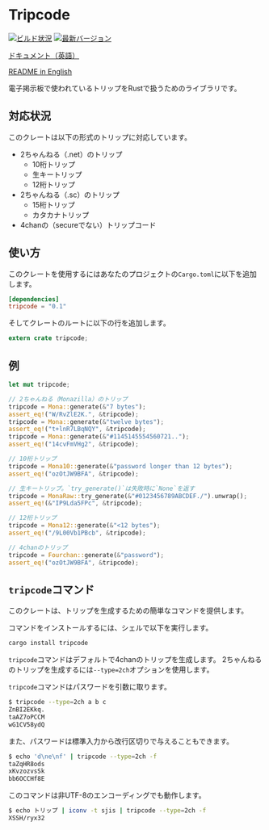 # Tripcode
[![ビルド状況](https://travis-ci.org/huton/tripcode.svg?branch=master)](https://travis-ci.org/huton/tripcode)
[![最新バージョン](http://meritbadge.herokuapp.com/tripcode)](https://crates.io/crates/tripcode)

[ドキュメント（英語）](https://docs.rs/tripcode/)

[README in English](README.md)

電子掲示板で使われているトリップをRustで扱うためのライブラリです。

## 対応状況

このクレートは以下の形式のトリップに対応しています。

* 2ちゃんねる（.net）のトリップ
    * 10桁トリップ
    * 生キートリップ
    * 12桁トリップ
* 2ちゃんねる（.sc）のトリップ
    * 15桁トリップ
    * カタカナトリップ
* 4chanの（secureでない）トリップコード

## 使い方

このクレートを使用するにはあなたのプロジェクトの`Cargo.toml`に以下を追加します。

```toml
[dependencies]
tripcode = "0.1"
```

そしてクレートのルートに以下の行を追加します。

```rust
extern crate tripcode;
```

## 例

```rust
let mut tripcode;

// 2ちゃんねる（Monazilla）のトリップ
tripcode = Mona::generate(&"7 bytes");
assert_eq!("W/RvZlE2K.", &tripcode);
tripcode = Mona::generate(&"twelve bytes");
assert_eq!("t+lnR7LBqNQY", &tripcode);
tripcode = Mona::generate(&"#1145145554560721..");
assert_eq!("14cvFmVHg2", &tripcode);

// 10桁トリップ
tripcode = Mona10::generate(&"password longer than 12 bytes");
assert_eq!("ozOtJW9BFA", &tripcode);

// 生キートリップ。`try_generate()`は失敗時に`None`を返す
tripcode = MonaRaw::try_generate(&"#0123456789ABCDEF./").unwrap();
assert_eq!(&"IP9Lda5FPc", &tripcode);

// 12桁トリップ
tripcode = Mona12::generate(&"<12 bytes");
assert_eq!("/9L00Vb1PBcb", &tripcode);

// 4chanのトリップ
tripcode = Fourchan::generate(&"password");
assert_eq!("ozOtJW9BFA", &tripcode);
```

## `tripcode`コマンド

このクレートは、トリップを生成するための簡単なコマンドを提供します。

コマンドをインストールするには、シェルで以下を実行します。

```bash
cargo install tripcode
```

`tripcode`コマンドはデフォルトで4chanのトリップを生成します。
2ちゃんねるのトリップを生成するには`--type=2ch`オプションを使用します。

`tripcode`コマンドはパスワードを引数に取ります。

```bash
$ tripcode --type=2ch a b c
ZnBI2EKkq.
taAZ7oPCCM
wG1CV58ydQ
```

また、パスワードは標準入力から改行区切りで与えることもできます。

```bash
$ echo 'd\ne\nf' | tripcode --type=2ch -f
taZqHR8ods
xKvzozvsSk
bb6OCCHf8E
```

このコマンドは非UTF-8のエンコーディングでも動作します。

```bash
$ echo トリップ | iconv -t sjis | tripcode --type=2ch -f
XSSH/ryx32
```
